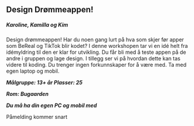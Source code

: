 ## Design Drømmeappen!
##### Karoline, Kamilla og Kim

Design drømmeappen!  Har du noen gang lurt på hva som skjer før apper som BeReal og TikTok blir kodet? I denne workshopen tar vi en idé helt fra idémyldring til den er klar for utvikling. Du får bli med å teste appen på de andre i gruppen og lage design. I tillegg ser vi på hvordan dette kan tas videre til koding.
Du trenger ingen forkunnskaper for å være med. Ta med egen laptop og mobil.					

***Målgruppe: 13+ år      Plasser: 25***

***Rom: Bugaarden***

***Du må ha din egen PC og mobil med***

Påmelding kommer snart